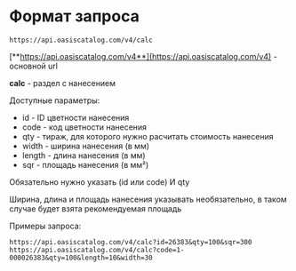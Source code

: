 # Формат запроса

```text
https://api.oasiscatalog.com/v4/calc
```

[**https://api.oasiscatalog.com/v4**](https://api.oasiscatalog.com/v4) - основной url

**calc** - раздел с нанесением

Доступные параметры:

* id - ID цветности нанесения
* code - код цветности нанесения
* qty - тираж, для которого нужно расчитать стоимость нанесения
* width - ширина нанесения \(в мм\)
* length - длина нанесения \(в мм\)
* sqr - площадь нанесения \(в мм²\)

Обязательно нужно указать \(id или code\) И qty

Ширина, длина и площадь нанесения указывать необязательно, в таком случае будет взята рекомендуемая площадь

Примеры запроса:

```text
https://api.oasiscatalog.com/v4/calc?id=26383&qty=100&sqr=300
https://api.oasiscatalog.com/v4/calc?code=1-000026383&qty=100&length=10&width=30
```

